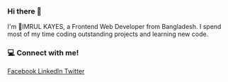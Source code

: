 ### Hi there 👋
I'm :boy:IMRUL KAYES, a Frontend Web Developer from Bangladesh. I spend most of my time coding outstanding projects and learning new code.

### :computer: Connect with me!
<a href="https://www.facebook.com/eimrulkayes/"> Facebook </a> 
<a href="https://www.linkedin.com/in/emimrulkayes/"> LinkedIn </a> 
<a href="https://twitter.com/emimrulkayes/"> Twitter </a> 

### 


<!--
**emimrulkayes/emimrulkayes** is a ✨ _special_ ✨ repository because its `README.md` (this file) appears on your GitHub profile.

Here are some ideas to get you started:

- 🔭 I’m currently working on ...
- 🌱 I’m currently learning ...
- 👯 I’m looking to collaborate on ...
- 🤔 I’m looking for help with ...
- 💬 Ask me about ...
- 📫 How to reach me: ...
- 😄 Pronouns: ...
- ⚡ Fun fact: ...
-->
